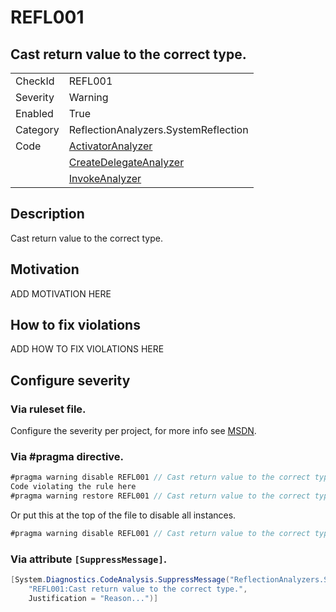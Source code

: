 # REFL001
## Cast return value to the correct type.

<!-- start generated table -->
<table>
  <tr>
    <td>CheckId</td>
    <td>REFL001</td>
  </tr>
  <tr>
    <td>Severity</td>
    <td>Warning</td>
  </tr>
  <tr>
    <td>Enabled</td>
    <td>True</td>
  </tr>
  <tr>
    <td>Category</td>
    <td>ReflectionAnalyzers.SystemReflection</td>
  </tr>
  <tr>
    <td>Code</td>
    <td><a href="https://github.com/DotNetAnalyzers/ReflectionAnalyzers/blob/master/ReflectionAnalyzers/NodeAnalzers/ActivatorAnalyzer.cs">ActivatorAnalyzer</a></td>
  </tr>
  <tr>
    <td></td>
    <td><a href="https://github.com/DotNetAnalyzers/ReflectionAnalyzers/blob/master/ReflectionAnalyzers/NodeAnalzers/CreateDelegateAnalyzer.cs">CreateDelegateAnalyzer</a></td>
  </tr>
  <tr>
    <td></td>
    <td><a href="https://github.com/DotNetAnalyzers/ReflectionAnalyzers/blob/master/ReflectionAnalyzers/NodeAnalzers/InvokeAnalyzer.cs">InvokeAnalyzer</a></td>
  </tr>
</table>
<!-- end generated table -->

## Description

Cast return value to the correct type.

## Motivation

ADD MOTIVATION HERE

## How to fix violations

ADD HOW TO FIX VIOLATIONS HERE

<!-- start generated config severity -->
## Configure severity

### Via ruleset file.

Configure the severity per project, for more info see [MSDN](https://msdn.microsoft.com/en-us/library/dd264949.aspx).

### Via #pragma directive.
```C#
#pragma warning disable REFL001 // Cast return value to the correct type.
Code violating the rule here
#pragma warning restore REFL001 // Cast return value to the correct type.
```

Or put this at the top of the file to disable all instances.
```C#
#pragma warning disable REFL001 // Cast return value to the correct type.
```

### Via attribute `[SuppressMessage]`.

```C#
[System.Diagnostics.CodeAnalysis.SuppressMessage("ReflectionAnalyzers.SystemReflection", 
    "REFL001:Cast return value to the correct type.", 
    Justification = "Reason...")]
```
<!-- end generated config severity -->